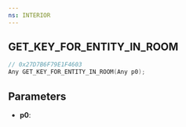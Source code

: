 ```yaml
---
ns: INTERIOR
---
```

## GET_KEY_FOR_ENTITY_IN_ROOM

```c
// 0x27D7B6F79E1F4603
Any GET_KEY_FOR_ENTITY_IN_ROOM(Any p0);
```

## Parameters
* **p0**:
